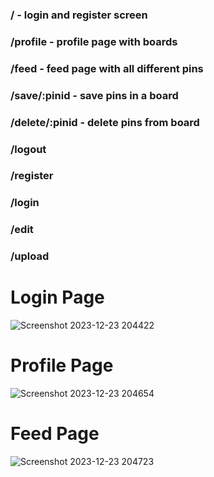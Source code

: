 ### / - login and register screen
### /profile - profile page with boards
### /feed - feed page with all different pins
### /save/:pinid - save pins in a board
### /delete/:pinid - delete pins from board
### /logout
### /register
### /login
### /edit
### /upload

# Login Page
![Screenshot 2023-12-23 204422](https://github.com/Ayaanjawaid/Pinterest_Clone.github.io/assets/92441777/f2095b02-356f-4170-9b5b-15306b71fb01)

# Profile Page
![Screenshot 2023-12-23 204654](https://github.com/Ayaanjawaid/Pinterest_Clone.github.io/assets/92441777/2647ddbf-8cf0-47b6-b952-cefe92f5c328)

# Feed Page
![Screenshot 2023-12-23 204723](https://github.com/Ayaanjawaid/Pinterest_Clone.github.io/assets/92441777/290bcd6e-8642-4a1c-8922-68bd04c4cc94)

